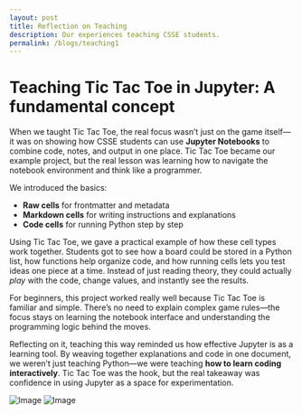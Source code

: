 ```yaml
---
layout: post
title: Reflection on Teaching
description: Our experiences teaching CSSE students.
permalink: /blogs/teaching1
---
```


# Teaching Tic Tac Toe in Jupyter: A fundamental concept

When we taught Tic Tac Toe, the real focus wasn’t just on the game itself—it was on showing how CSSE students can use **Jupyter Notebooks** to combine code, notes, and output in one place. Tic Tac Toe became our example project, but the real lesson was learning how to navigate the notebook environment and think like a programmer.

We introduced the basics:

* **Raw cells** for frontmatter and metadata
* **Markdown cells** for writing instructions and explanations
* **Code cells** for running Python step by step

Using Tic Tac Toe, we gave a practical example of how these cell types work together. Students got to see how a board could be stored in a Python list, how functions help organize code, and how running cells lets you test ideas one piece at a time. Instead of just reading theory, they could actually *play* with the code, change values, and instantly see the results.

For beginners, this project worked really well because Tic Tac Toe is familiar and simple. There’s no need to explain complex game rules—the focus stays on learning the notebook interface and understanding the programming logic behind the moves.

Reflecting on it, teaching this way reminded us how effective Jupyter is as a learning tool. By weaving together explanations and code in one document, we weren’t just teaching Python—we were teaching **how to learn coding interactively**. Tic Tac Toe was the hook, but the real takeaway was confidence in using Jupyter as a space for experimentation.

![Image]({{site.baseurl}}/images/trio1_blogs/teach1.png)
![Image]({{site.baseurl}}/images/trio1_blogs/teach2.png)